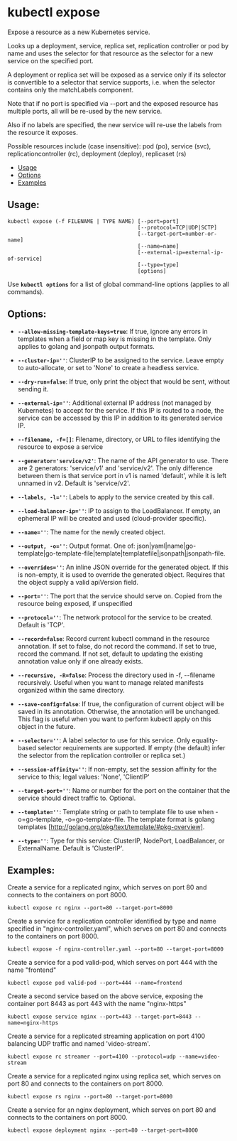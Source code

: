 # kubectl expose

Expose a resource as a new Kubernetes service.

Looks up a deployment, service, replica set, replication controller or pod by name and uses the selector for that resource as the selector for a new service on the specified port.

A deployment or replica set will be exposed as a service only if its selector is convertible to a selector that service supports, i.e. when the selector contains only the matchLabels component.

Note that if no port is specified via --port and the exposed resource has multiple ports, all will be re-used by the new service.

Also if no labels are specified, the new service will re-use the labels from the resource it exposes.

Possible resources include (case insensitive): pod (po), service (svc), replicationcontroller (rc), deployment (deploy), replicaset (rs)

+ [Usage](#usage)
+ [Options](#options)
+ [Examples](#examples)

## Usage:

```
kubectl expose (-f FILENAME | TYPE NAME) [--port=port]
                                         [--protocol=TCP|UDP|SCTP]
                                         [--target-port=number-or-name]
                                         [--name=name]
                                         [--external-ip=external-ip-of-service]
                                         [--type=type]
                                         [options]
```

Use **`kubectl options`** for a list of global command-line options (applies to all commands).

## Options:

+ **`--allow-missing-template-keys=true`**:
If true, ignore any errors in templates when a field or map key is missing in the template. Only applies to golang and jsonpath output formats.

+ **`--cluster-ip=''`**:
ClusterIP to be assigned to the service. Leave empty to auto-allocate, or set to 'None' to create a headless service.

+ **`--dry-run=false`**:
If true, only print the object that would be sent, without sending it.

+ **`--external-ip=''`**:
Additional external IP address (not managed by Kubernetes) to accept for the service. If this IP is routed to a node, the service can be accessed by this IP in addition to its generated service IP. 

+ **`--filename, -f=[]`**:
Filename, directory, or URL to files identifying the resource to expose a service

+ **`--generator='service/v2'`**:
The name of the API generator to use. There are 2 generators: 'service/v1' and 'service/v2'. The only difference between them is that service port in v1 is named 'default', while it is left unnamed in v2. Default is 'service/v2'.

+ **`--labels, -l=''`**:
Labels to apply to the service created by this call.

+ **`--load-balancer-ip=''`**:
IP to assign to the LoadBalancer. If empty, an ephemeral IP will be created and used (cloud-provider specific).

+ **`--name=''`**:
The name for the newly created object.

+ **`--output, -o=''`**:
Output format. One of: json|yaml|name|go-template|go-template-file|template|templatefile|jsonpath|jsonpath-file.

+ **`--overrides=''`**:
An inline JSON override for the generated object. If this is non-empty, it is used to override the generated object. Requires that the object supply a valid apiVersion field.

+ **`--port=''`**:
The port that the service should serve on. Copied from the resource being exposed, if unspecified

+ **`--protocol=''`**:
The network protocol for the service to be created. Default is 'TCP'.

+ **`--record=false`**:
Record current kubectl command in the resource annotation. If set to false, do not record the command. If set to true, record the command. If not set, default to updating the existing annotation value only if one already exists.

+ **`--recursive, -R=false`**:
Process the directory used in -f, --filename recursively. Useful when you want to manage related manifests organized within the same directory.

+ **`--save-config=false`**:
If true, the configuration of current object will be saved in its annotation. Otherwise, the annotation will be unchanged. This flag is useful when you want to perform kubectl apply on this object in the future.

+ **`--selector=''`**:
A label selector to use for this service. Only equality-based selector requirements are supported. If empty (the default) infer the selector from the replication controller or replica set.)

+ **`--session-affinity=''`**:
If non-empty, set the session affinity for the service to this; legal values: 'None', 'ClientIP'

+ **`--target-port=''`**:
Name or number for the port on the container that the service should direct traffic to. Optional.

+ **`--template=''`**:
Template string or path to template file to use when -o=go-template, -o=go-template-file. The template format is golang templates [http://golang.org/pkg/text/template/#pkg-overview].

+ **`--type=''`**:
Type for this service: ClusterIP, NodePort, LoadBalancer, or ExternalName. Default is 'ClusterIP'.

## Examples:

Create a service for a replicated nginx, which serves on port 80 and connects to the containers on port 8000.

```
kubectl expose rc nginx --port=80 --target-port=8000
```

Create a service for a replication controller identified by type and name specified in "nginx-controller.yaml", which serves on port 80 and connects to the containers on port 8000.

```
kubectl expose -f nginx-controller.yaml --port=80 --target-port=8000
```

Create a service for a pod valid-pod, which serves on port 444 with the name "frontend"

```
kubectl expose pod valid-pod --port=444 --name=frontend
```

Create a second service based on the above service, exposing the container port 8443 as port 443 with the name "nginx-https"

```
kubectl expose service nginx --port=443 --target-port=8443 --name=nginx-https
```

Create a service for a replicated streaming application on port 4100 balancing UDP traffic and named 'video-stream'.

```
kubectl expose rc streamer --port=4100 --protocol=udp --name=video-stream
```

Create a service for a replicated nginx using replica set, which serves on port 80 and connects to the containers on port 8000.

```
kubectl expose rs nginx --port=80 --target-port=8000
```

Create a service for an nginx deployment, which serves on port 80 and connects to the containers on port 8000.

```
kubectl expose deployment nginx --port=80 --target-port=8000
```


